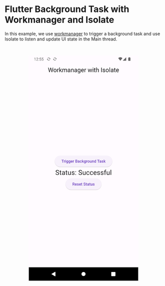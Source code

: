 # Flutter Background Task with Workmanager and Isolate

In this example, we use [workmanager](https://pub.dev/packages/workmanager) to trigger a background task and use Isolate to listen and update UI state in the Main thread.

<br>
<p align="center">
    <img src="screenshots/Screenshot_1708541732.png" width="350">
</p>
